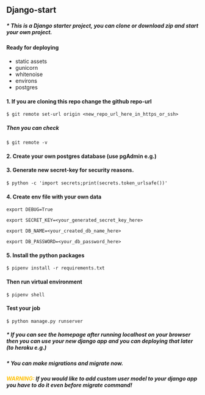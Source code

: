 ## Django-start
##### * This is a Django starter project, you can clone or download zip and start your own project.
#### Ready for deploying
- static assets
- gunicorn 
- whitenoise
- environs
- postgres
#### 1. If you are cloning this repo change the github repo-url
```$ git remote set-url origin <new_repo_url_here_in_https_or_ssh>```
##### Then you can check
```$ git remote -v```
#### 2. Create your own postgres database (use pgAdmin e.g.)
#### 3. Generate new secret-key for security reasons.
```$ python -c 'import secrets;print(secrets.token_urlsafe())'```
#### 4. Create env file with your own data
```export DEBUG=True```

```export SECRET_KEY=<your_generated_secret_key_here>```

```export DB_NAME=<your_created_db_name_here>```

```export DB_PASSWORD=<your_db_password_here>```

#### 5. Install the python packages
```$ pipenv install -r requirements.txt```
#### Then run virtual environment
```$ pipenv shell```
#### Test your job
```$ python manage.py runserver```
##### * If you can see the homepage after running localhost on your browser then you can use your new django app and you can deploying that later (to heroku e.g.)
##### * You can make migrations and migrate now.
##### <span style="color:#ffc107">WARNING:</span> If you would like to add custom user model to your django app you have to do it even before migrate command!


